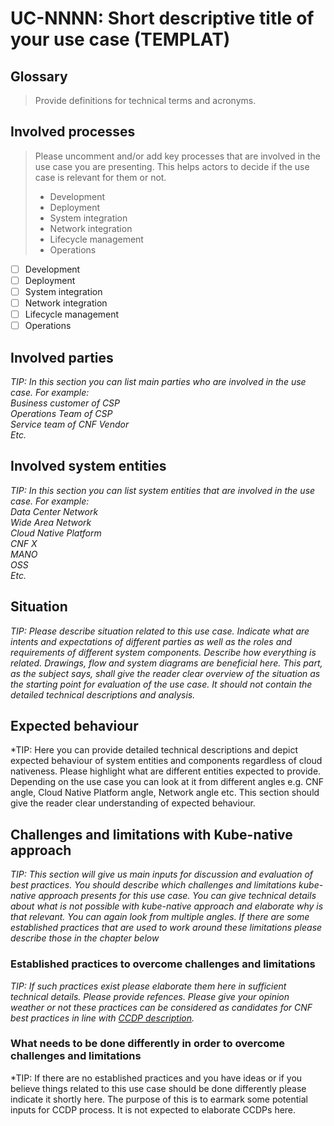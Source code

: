 # UC-NNNN: Short descriptive title of your use case (TEMPLAT)

## Glossary
> Provide definitions for technical terms and acronyms.

## Involved processes
> Please uncomment and/or add key processes that are involved in the use case you are presenting. This helps actors to decide if the use case is relevant for them or not.
> - Development
> - Deployment
> - System integration
> - Network integration
> - Lifecycle management
> - Operations
- [ ] Development
- [ ] Deployment
- [ ] System integration
- [ ] Network integration
- [ ] Lifecycle management
- [ ] Operations

## Involved parties
*TIP: In this section you can list main parties who are involved in the use case. For example:<br>
Business customer of CSP<br>
Operations Team of CSP<br>
Service team of CNF Vendor<br>
Etc.*

## Involved system entities
*TIP: In this section you can list system entities that are involved in the use case. For example:<br>
Data Center Network<br>
Wide Area Network<br>
Cloud Native Platform<br>
CNF X<br>
MANO<br>
OSS<br>
Etc.*

## Situation
*TIP: Please describe situation related to this use case. Indicate what are intents and expectations of different parties as well as the roles and requirements of different system components. Describe how everything is related. Drawings, flow and system diagrams are beneficial here. This part, as the subject says, shall give the reader clear overview of the situation as the starting point for evaluation of the use case. It should not contain the detailed technical descriptions and analysis.*

## Expected behaviour
*TIP: Here you can provide detailed technical descriptions and depict expected behaviour of system entities and components regardless of cloud nativeness. Please highlight what are different entities expected to provide. Depending on the use case you can look at it from different angles e.g. CNF angle, Cloud Native Platform angle, Network angle etc. This section should give the reader clear understanding of expected behaviour.

## Challenges and limitations with Kube-native approach
*TIP: This section will give us main inputs for discussion and evaluation of best practices. You should describe which challenges and limitations kube-native approach presents for this use case. You can give technical details about what is not possible with kube-native approach and elaborate why is that relevant. You can again look from multiple angles. If there are some established practices that are used to work around these limitations please describe those in the chapter below*

### Established practices to overcome challenges and limitations
*TIP: If such practices exist please elaborate them here in sufficient technical details. Please provide refences. Please give your opinion weather or not these practices can be considered as candidates for CNF best practices in line with [CCDP description](0001-cnf-conformance-definition-proposal-process.md).*

### What needs to be done differently in order to overcome challenges and limitations 
*TIP: If there are no established practices and you have ideas or if you believe things related to this use case should be done differently please indicate it shortly here. The purpose of this is to earmark some potential inputs for CCDP process. It is not expected to elaborate CCDPs here.

